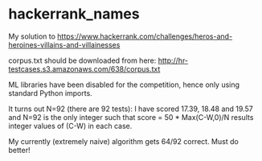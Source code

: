 hackerrank_names
================

My solution to https://www.hackerrank.com/challenges/heros-and-heroines-villains-and-villainesses

corpus.txt should be downloaded from here:
http://hr-testcases.s3.amazonaws.com/638/corpus.txt

ML libraries have been disabled for the competition, hence only using standard Python imports.

It turns out N=92 (there are 92 tests): I have scored 17.39, 18.48 and 19.57 and N=92 is the only integer such that score = 50 * Max(C-W,0)/N results integer values of (C-W) in each case.

My currently (extremely naive) algorithm gets 64/92 correct. Must do better!
